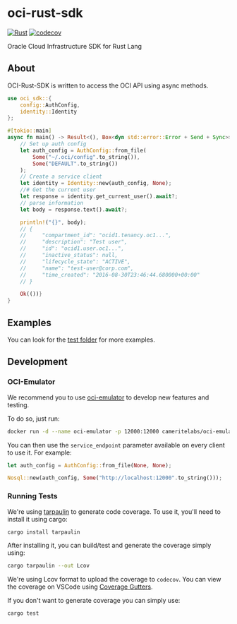 # oci-rust-sdk

[![Rust](https://github.com/digital-divas/oci-rust-sdk/actions/workflows/rust.yml/badge.svg)](https://github.com/digital-divas/oci-rust-sdk/actions/workflows/rust.yml)
[![codecov](https://codecov.io/gh/digital-divas/oci-rust-sdk/branch/master/graph/badge.svg?token=XJJXHENTK4)](https://codecov.io/gh/digital-divas/oci-rust-sdk)

 Oracle Cloud Infrastructure SDK for Rust Lang 

## About

OCI-Rust-SDK is written to access the OCI API using async methods.

```rust
use oci_sdk::{
    config::AuthConfig,
    identity::Identity
};

#[tokio::main]
async fn main() -> Result<(), Box<dyn std::error::Error + Send + Sync>> {
    // Set up auth config
    let auth_config = AuthConfig::from_file(
        Some("~/.oci/config".to_string()),
        Some("DEFAULT".to_string())
    );
    // Create a service client
    let identity = Identity::new(auth_config, None);
    //# Get the current user
    let response = identity.get_current_user().await?;
    // parse information
    let body = response.text().await?;

    println!("{}", body);
    // {
    //     "compartment_id": "ocid1.tenancy.oc1...",
    //     "description": "Test user",
    //     "id": "ocid1.user.oc1...",
    //     "inactive_status": null,
    //     "lifecycle_state": "ACTIVE",
    //     "name": "test-user@corp.com",
    //     "time_created": "2016-08-30T23:46:44.680000+00:00"
    // }

    Ok(())}
}
```

## Examples

You can look for the [test folder](./tests/) for more examples.

## Development

### OCI-Emulator

We recommend you to use [oci-emulator](https://github.com/cameritelabs/oci-emulator) to develop new features and testing.

To do so, just run:

```bash
docker run -d --name oci-emulator -p 12000:12000 cameritelabs/oci-emulator:latest
```

You can then use the `service_endpoint` parameter available on every client to use it. For example:

```rust
let auth_config = AuthConfig::from_file(None, None);

Nosql::new(auth_config, Some("http://localhost:12000".to_string()));
```

### Running Tests

We're using [tarpaulin](https://github.com/xd009642/tarpaulin) to generate code coverage.
To use it, you'll need to install it using cargo:

```bash
cargo install tarpaulin
```

After installing it, you can build/test and generate the coverage simply using:

```bash
cargo tarpaulin --out Lcov
```

We're using Lcov format to upload the coverage to `codecov`.
You can view the coverage on VSCode using [Coverage Gutters](https://marketplace.visualstudio.com/items?itemName=ryanluker.vscode-coverage-gutters).

If you don't want to generate coverage you can simply use:

```bash
cargo test
```
